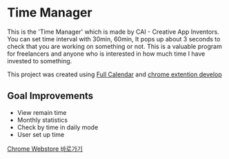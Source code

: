 # Time Manager
This is the 'Time Manager' which is made by CAI - Creative App Inventors.
You can set time interval with 30min, 60min,
It pops up about 3 seconds to check that you are working on something or not.
This is a valuable program for freelancers and anyone who is interested in how much time I have invested to something.

This project was created using [Full Calendar](https://fullcalendar.io/) and [chrome extention develop](https://developer.chrome.com/extensions/getstarted)

## Goal Improvements
- View remain time
- Monthly statistics
- Check by time in daily mode
- User set up time

[Chrome Webstore 바로가기](https://chrome.google.com/webstore/detail/time-manager/fkeblohjdefejdpegoclmhcllgkdlflh?hl=ko)
